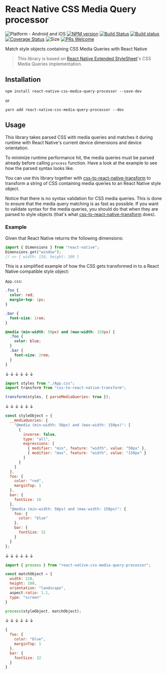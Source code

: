 # React Native CSS Media Query processor

![Platform - Android and iOS](https://img.shields.io/badge/platform-Android%20%7C%20iOS-blue.svg)
[![NPM version](http://img.shields.io/npm/v/react-native-css-media-query-processor.svg)](https://www.npmjs.org/package/react-native-css-media-query-processor)
[![Build Status](https://travis-ci.org/kristerkari/react-native-css-media-query-processor.svg?branch=master)](https://travis-ci.org/kristerkari/react-native-css-media-query-processor)
[![Build status](https://ci.appveyor.com/api/projects/status/1itowtpn7a51rc5x/branch/master?svg=true)](https://ci.appveyor.com/project/kristerkari/react-native-css-media-query-processor/branch/master)
[![Coverage Status](https://coveralls.io/repos/github/kristerkari/react-native-css-media-query-processor/badge.svg?branch=master)](https://coveralls.io/github/kristerkari/react-native-css-media-query-processor?branch=master)
![Size](https://img.shields.io/bundlephobia/minzip/react-native-css-media-query-processor.svg)
[![PRs Welcome](https://img.shields.io/badge/PRs-welcome-brightgreen.svg)](https://egghead.io/courses/how-to-contribute-to-an-open-source-project-on-github)

Match style objects containing CSS Media Queries with React Native

> This library is based on [React Native Extended StyleSheet](https://github.com/vitalets/react-native-extended-stylesheet)'s CSS Media Queries implementation.

## Installation

```
npm install react-native-css-media-query-processor --save-dev
```

or

```
yarn add react-native-css-media-query-processor --dev
```

## Usage

This library takes parsed CSS with media queries and matches it during runtime with React Native's current device dimensions and device orientation.

To minimize runtime performance hit, the media queries must be parsed already before calling `process` function. Have a look at the example to see how the parsed syntax looks like.

You can use this library together with [css-to-react-native-transform](https://github.com/kristerkari/css-to-react-native-transform) to transform a string of CSS containing media queries to an React Native style object.

Notice that there is no syntax validation for CSS media queries. This is done to ensure that the media query matching is as fast as possible. If you want to validate syntax for the media queries, you should do that when they are parsed to style objects (that's what [css-to-react-native-transform](https://github.com/kristerkari/css-to-react-native-transform) does).

### Example

Given that React Native returns the following dimensions:

```js
import { Dimensions } from "react-native";
Dimensions.get("window");
// => { width: 110, height: 100 }
```

This is a simplified example of how the CSS gets transformed in to a React Native compatible style object:

`App.css`:

```css
.foo {
  color: red;
  margin-top: 1px;
}

.bar {
  font-size: 1rem;
}

@media (min-width: 50px) and (max-width: 150px) {
  .foo {
    color: blue;
  }
  .bar {
    font-size: 2rem;
  }
}
```

↓ ↓ ↓ ↓ ↓ ↓

```js
import styles from "./App.css";
import transform from "css-to-react-native-transform";

transform(styles, { parseMediaQueries: true });
```

↓ ↓ ↓ ↓ ↓ ↓

```js
const styleObject = {
  __mediaQueries: {
    "@media (min-width: 50px) and (max-width: 150px)": [
      {
        inverse: false,
        type: "all",
        expressions: [
          { modifier: "min", feature: "width", value: "50px" },
          { modifier: "max", feature: "width", value: "150px" }
        ]
      }
    ]
  },
  foo: {
    color: "red",
    marginTop: 1
  },
  bar: {
    fontSize: 16
  },
  "@media (min-width: 50px) and (max-width: 150px)": {
    foo: {
      color: "blue"
    },
    bar: {
      fontSize: 32
    }
  }
};
```

↓ ↓ ↓ ↓ ↓ ↓

```js
import { process } from "react-native-css-media-query-processor";

const matchObject = {
  width: 110,
  height: 100,
  orientation: "landscape",
  aspect-ratio: 1.1,
  type: "screen"
}

process(styleObject, matchObject);
```

↓ ↓ ↓ ↓ ↓ ↓

```js
{
  foo: {
    color: "blue",
    marginTop: 1
  },
  bar: {
    fontSize: 32
  }
}
```
